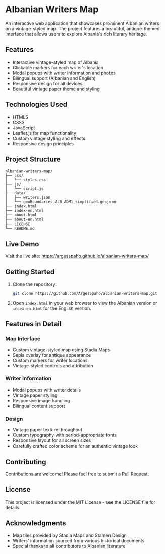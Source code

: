 # Albanian Writers Map

An interactive web application that showcases prominent Albanian writers on a vintage-styled map. The project features a beautiful, antique-themed interface that allows users to explore Albania's rich literary heritage.

## Features

- Interactive vintage-styled map of Albania
- Clickable markers for each writer's location
- Modal popups with writer information and photos
- Bilingual support (Albanian and English)
- Responsive design for all devices
- Beautiful vintage paper theme and styling

## Technologies Used

- HTML5
- CSS3
- JavaScript
- Leaflet.js for map functionality
- Custom vintage styling and effects
- Responsive design principles

## Project Structure

```
albanian-writers-map/
├── css/
│   └── styles.css
├── js/
│   └── script.js
├── data/
│   ├── writers.json
│   └── geoBoundaries-ALB-ADM1_simplified.geojson
├── index.html
├── index-en.html
├── about.html
├── about-en.html
├── LICENSE
└── README.md
```

## Live Demo

Visit the live site: https://argesspaho.github.io/albanian-writers-map/

## Getting Started

1. Clone the repository:
   ```bash
   git clone https://github.com/ArgesSpaho/albanian-writers-map.git
   ```

2. Open `index.html` in your web browser to view the Albanian version
   or `index-en.html` for the English version.

## Features in Detail

### Map Interface
- Custom vintage-styled map using Stadia Maps
- Sepia overlay for antique appearance
- Custom markers for writer locations
- Vintage-styled controls and attribution

### Writer Information
- Modal popups with writer details
- Vintage paper styling
- Responsive image handling
- Bilingual content support

### Design
- Vintage paper texture throughout
- Custom typography with period-appropriate fonts
- Responsive layout for all screen sizes
- Carefully crafted color scheme for an authentic vintage look

## Contributing

Contributions are welcome! Please feel free to submit a Pull Request.

## License

This project is licensed under the MIT License - see the LICENSE file for details.

## Acknowledgments

- Map tiles provided by Stadia Maps and Stamen Design
- Writers' information sourced from various historical documents
- Special thanks to all contributors to Albanian literature 